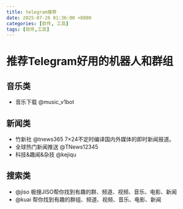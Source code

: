 ```yaml
---
title: telegram推荐
date: 2025-07-26 01:36:00 +0800
categories: [软件, 工具]
tags: [软件,工具]
---
```


# 推荐Telegram好用的机器人和群组

## 音乐类
- 音乐下载 @music_v1bot

## 新闻类
- 竹新社 @tnews365
7×24不定时编译国内外媒体的即时新闻报道。
- 全球热门新闻推送 @TNews12345
- 科技&趣闻&杂技 @kejiqu

## 搜索类
- @jiso
极搜JISO帮你找到有趣的群、频道、视频、音乐、电影、新闻
- @kuai
帮你找到有趣的群组、频道、视频、音乐、电影、新闻


